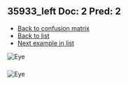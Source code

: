 ## 35933_left Doc: 2 Pred: 2
- [Back to confusion matrix](https://github.com/juliandewit/kaggle_retinopathy/blob/master/matrix.md)
- [Back to list](https://github.com/juliandewit/kaggle_retinopathy/blob/master/lists/22/list.md)
- [Next example in list](https://github.com/juliandewit/kaggle_retinopathy/blob/master/lists/22/35/35936_left.md)

![Eye](https://retinopaty.blob.core.windows.net/size1024/35933_left_2.jpeg)

### 

![Eye]()
